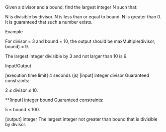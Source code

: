 Given a divisor and a bound, find the largest integer N such that:

N is divisible by divisor.
N is less than or equal to bound.
N is greater than 0.
It is guaranteed that such a number exists.

Example

For divisor = 3 and bound = 10, the output should be maxMultiple(divisor, bound) = 9.

The largest integer divisible by 3 and not larger than 10 is 9.

Input/Output

[execution time limit] 4 seconds (js)
[input] integer divisor
Guaranteed constraints:

2 ≤ divisor ≤ 10.

**[input] integer bound
Guaranteed constraints:

5 ≤ bound ≤ 100.

[output] integer The largest integer not greater than bound that is divisible by divisor.